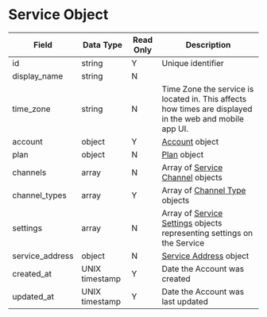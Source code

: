 # Service Object

Field | Data Type | Read Only | Description
--- | --- | --- | --- 
id | string | Y | Unique identifier
display_name | string | N | 
time_zone | string | N | Time Zone the service is located in.  This affects how times are displayed in the web and mobile app UI.
account | object | Y | [Account] object
plan | object | N | [Plan] object
channels | array | N | Array of [Service Channel] objects
channel_types | array | Y | Array of [Channel Type] objects
settings | array | N | Array of [Service Settings] objects representing settings on the Service
service_address | object | N | [Service Address] object
created_at | UNIX timestamp | Y | Date the Account was created
updated_at | UNIX timestamp | Y | Date the Account was last updated

[Account]: /accounts/README.md
[Plan]: /plans/README.md
[Service Channel]: /service_channels/README.md
[Channel Type]: /channel_types/README.md
[Service Settings]: /service_settings/README.md
[Service Address]: /service_addresses/README.md
